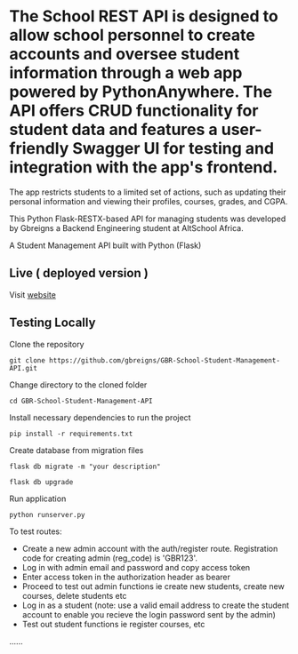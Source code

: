 # The School REST API is designed to allow school personnel to create accounts and oversee student information through a web app powered by PythonAnywhere. The API offers CRUD functionality for student data and features a user-friendly Swagger UI for testing and integration with the app's frontend.

The app restricts students to a limited set of actions, such as updating their personal information and viewing their profiles, courses, grades, and CGPA.

This Python Flask-RESTX-based API for managing students was developed by Gbreigns a Backend Engineering student at AltSchool Africa.

A Student Management API built with Python (Flask)




## Live ( deployed version ) 

Visit [website](http://Gbreigns.pythonanywhere.com/)

## Testing Locally

Clone the repository

```console
git clone https://github.com/gbreigns/GBR-School-Student-Management-API.git
```

Change directory to the cloned folder

```console
cd GBR-School-Student-Management-API
```

Install necessary dependencies to run the project

```console
pip install -r requirements.txt
```
Create database from migration files 

```console
flask db migrate -m "your description"
```

```console
flask db upgrade
```
Run application

```console
python runserver.py
```
To test routes:

- Create a new admin account with the auth/register route. Registration code for creating admin (reg_code) is 'GBR123'. 
- Log in with admin email and password and copy access token
- Enter access token in the authorization header as bearer
- Proceed to test out admin functions ie create new students, create new courses, delete students etc
- Log in as a student (note: use a valid email address to create the student account to enable you recieve the login password sent by the admin)
- Test out student functions ie register courses, etc

......

